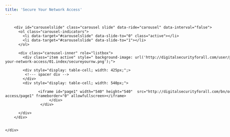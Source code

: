 ```yaml
---
title: 'Secure Your Network Access'
---
```


<!-- Latest compiled and minified CSS -->
<link rel="stylesheet" href="https://maxcdn.bootstrapcdn.com/bootstrap/3.3.7/css/bootstrap.min.css">

<!-- jQuery library -->
<script src="https://ajax.googleapis.com/ajax/libs/jquery/3.2.1/jquery.min.js"></script>

<!-- Latest compiled JavaScript -->
<script src="https://maxcdn.bootstrapcdn.com/bootstrap/3.3.7/js/bootstrap.min.js"></script>

<div class="" markdown="1" style="height: 540px; width: 960px;'); background-repeat: norepeat norepeat; background-size: auto auto;" >

<div style="display: table;  width: 100%;">

		<div id="carouselslide" class="carousel slide" data-ride="carousel" data-interval="false">
		  <ol class="carousel-indicators">
		    <li data-target="#carouselslide" data-slide-to="0" class="active"></li>
		    <li data-target="#carouselslide" data-slide-to="1"></li>
		  </ol>

		  <div class="carousel-inner" role="listbox">
		    <div class="item active" style=" background-image: url('http://digitalsecurityforall.com/user/pages/16.one-sheets/07.secure-your-network-access/01.index/secureyournw.png');">

			<div style="display: table-cell; width: 425px;";>
			 <!--- spacer div -->
			</div>
			<div style="display: table-cell; width: 540px;">

		           <iframe id="page1" width="540" height="540"  src="http://digitalsecurityforall.com/bn/one-sheets/secure-your-network-access/page1" frameborder="0" allowfullscreen></iframe> 
                        </div>
                    </div>
           
		  </div>
		</div>


    </div>
</div>


